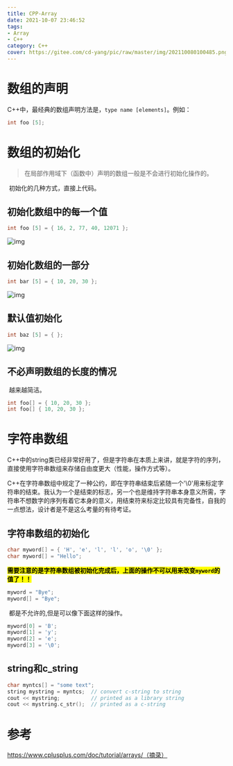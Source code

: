 ```yaml
---
title: CPP-Array
date: 2021-10-07 23:46:52
tags: 
- Array
- C++
category: C++
cover: https://gitee.com/cd-yang/pic/raw/master/img/202110080100485.png
---
```


<!DOCTYPE html>
<html>
<head>
<meta  charset=utf-8"/>
    <style>
        mark {
            background-color:#FFFF00 ; font-weight:bold;
        }
    </style>

# 数组的声明

​		C++中，最经典的数组声明方法是，`type name [elements]`。例如：

```cpp
int foo [5];
```

# 数组的初始化

> 在局部作用域下（函数中）声明的数组一般是不会进行初始化操作的。

​		初始化的几种方式，直接上代码。

## 初始化数组中的每一个值

```cpp
int foo [5] = { 16, 2, 77, 40, 12071 };
```

![img](https://www.cplusplus.com/doc/tutorial/arrays/arrays2.png)

## 初始化数组的一部分

```cpp
int bar [5] = { 10, 20, 30 };
```

![img](https://www.cplusplus.com/doc/tutorial/arrays/arrays3.png)



## 默认值初始化

```cpp
int baz [5] = { }; 
```

![img](https://www.cplusplus.com/doc/tutorial/arrays/arrays4.png)

## 不必声明数组的长度的情况

​		越来越简洁。

```cpp
int foo[] = { 10, 20, 30 };
int foo[] { 10, 20, 30 }; 
```

# 字符串数组

​		C++中的string类已经非常好用了，但是字符串在本质上来讲，就是字符的序列，直接使用字符串数组来存储自由度更大（性能，操作方式等）。

​		C++在字符串数组中规定了一种公约，即在字符串结束后紧随一个'\0'用来标定字符串的结束。我认为一个是结束的标志，另一个也是维持字符串本身意义所需，字符串不想数字的序列有着它本身的意义，用结束符来标定比较具有完备性，自我的一点想法，设计者是不是这么考量的有待考证。

## 字符串数组的初始化

```cpp
char myword[] = { 'H', 'e', 'l', 'l', 'o', '\0' };
char myword[] = "Hello"; 
```

​		<mark>需要注意的是字符串数组被初始化完成后，上面的操作不可以用来改变`myword`的值了！！</mark>

```cpp
myword = "Bye";
myword[] = "Bye"; 
```

​		都是不允许的,但是可以像下面这样的操作。

```cpp
myword[0] = 'B';
myword[1] = 'y';
myword[2] = 'e';
myword[3] = '\0';
```

## string和c_string

```cpp
char myntcs[] = "some text";
string mystring = myntcs;  // convert c-string to string
cout << mystring;          // printed as a library string
cout << mystring.c_str();  // printed as a c-string
```

# 参考

https://www.cplusplus.com/doc/tutorial/arrays/（摘录）
